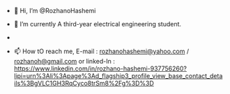 - 👋 Hi, I’m @RozhanoHashemi

- 🌱 I’m currently A third-year electrical engineering student.
- 
- 📫 How tO reach me, E-mail : rozhanohashemi@yahoo.com / rozhanoh@gmail.com    or   linked-In : https://www.linkedin.com/in/rozhano-hashemi-937756260?lipi=urn%3Ali%3Apage%3Ad_flagship3_profile_view_base_contact_details%3BgVLC1GH3RqCyco8trSm8%2Fg%3D%3D


<!---
RozhanoHashemi/RozhanoHashemi is a ✨ special ✨ repository because its `README.md` (this file) appears on your GitHub profile.
You can click the Preview link to take a look at your changes.
--->
